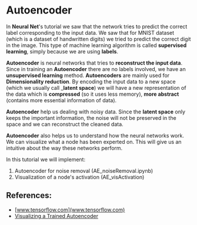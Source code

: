 # Autoencoder

In __Neural Net__'s tutorial we saw that the network tries to predict the correct label corresponding to the input data. We saw that for MNIST dataset (which is a dataset of handwritten digits) we tried to predict the correct digit in the image. This type of machine learning algorithm is called __supervised learning__, simply because we are using __labels__.

__Autoencoder__ is neural networks that tries to __reconstruct the input data__. Since in training an __Autoencoder__ there are no labels involved, we have an __unsupervised learning__ method. __Autoencoders__ are mainly used for __Dimensionality reduction__. By encoding the input data to a new space (which we usually call ___latent space__) we will have a new representation of the data which is __compressed__ (so it uses less memory), __more abstract__ (contains more essential information of data). 

__Autoencoder__ help us dealing with noisy data. Since the __latent space__ only keeps the important information, the noise will not be preserved in the space and we can reconstruct the cleaned data.

__Autoencoder__ also helps us to understand how the neural networks work. We can visualize what a node has been experted on. This will give us an intuitive about the way these networks perform.


In this tutorial we will implement:
1. Autoencoder for noise removal (AE_noiseRemoval.ipynb)
2. Visualization of a node's activation (AE_visActivation)

## References:
* [www.tensorflow.com](www.tensorflow.com)
* [Visualizing a Trained Autoencoder](http://ufldl.stanford.edu/wiki/index.php/Visualizing_a_Trained_Autoencoder)